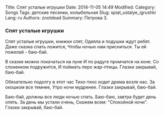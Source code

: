 Title: Спят усталые игрушки
Date: 2014-11-05 14:49
Modified: 
Category: Songs
Tags: детские песенки, колыбельная
Slug: spiat_ustalye_igrushki
Lang: ru
Authors: znotdead
Summary: Петрова З.

### Спят усталые игрушки

Спят усталые игрушки, книжки спят,
Одеяла и подушки ждут ребят.
Даже сказка спать ложится,
Чтобы ночью нам присниться.
Ты ей пожелай - баю-бай.

В сказке можно покачаться на луне
И по радуге промчатся на коне.
Со слоненком подружится,
И поймать перо жар-птицы.
Глазки закрывай, баю-бай.

Обязательно подолгу в этот час
Тихо-тихо ходит дрема возле нас.
За окошком все темнее,
Утро ночи мудренее.
Глазки закрывай, баю-бай.

Баю-бай, должны все люди ночью спать.
Баю-баю, завтра будет день опять.
За день мы устали очень,
Скажем всем: "Спокойной ночи".
Глазки закрывай, баю-бай.
